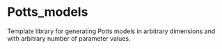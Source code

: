 # Potts_models
Template library for generating Potts models in arbitrary dimensions and with arbitrary number of parameter values.
